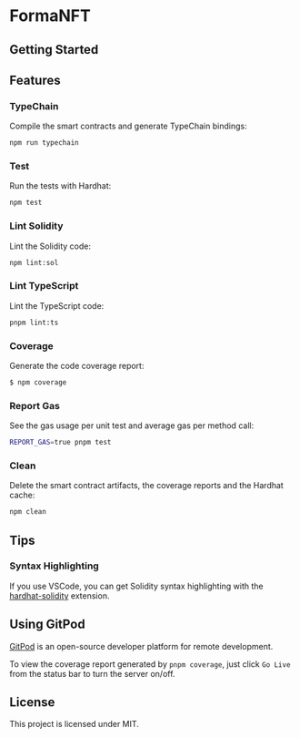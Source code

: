 # FormaNFT

## Getting Started

## Features

### TypeChain

Compile the smart contracts and generate TypeChain bindings:

```sh
npm run typechain
```

### Test

Run the tests with Hardhat:

```sh
npm test
```

### Lint Solidity

Lint the Solidity code:

```sh
npm lint:sol
```

### Lint TypeScript

Lint the TypeScript code:

```sh
pnpm lint:ts
```

### Coverage

Generate the code coverage report:

```sh
$ npm coverage
```

### Report Gas

See the gas usage per unit test and average gas per method call:

```sh
REPORT_GAS=true pnpm test
```

### Clean

Delete the smart contract artifacts, the coverage reports and the Hardhat cache:

```sh
npm clean
```

## Tips

### Syntax Highlighting

If you use VSCode, you can get Solidity syntax highlighting with the
[hardhat-solidity](https://marketplace.visualstudio.com/items?itemName=NomicFoundation.hardhat-solidity) extension.

## Using GitPod

[GitPod](https://www.gitpod.io/) is an open-source developer platform for remote development.

To view the coverage report generated by `pnpm coverage`, just click `Go Live` from the status bar to turn the server
on/off.

## License

This project is licensed under MIT.
